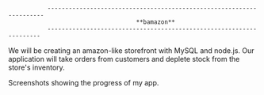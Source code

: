                ---------------------------------------------------------------------
                                        **bamazon**
               --------------------------------------------------------------------
 We will be creating an amazon-like storefront with MySQL and node.js. Our application will take orders from customers and deplete stock from the store's inventory.

 Screenshots showing the progress of my app.

 